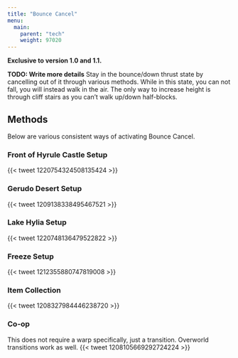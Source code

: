 ```yaml
---
title: "Bounce Cancel"
menu:
  main:
    parent: "tech"
    weight: 97020
---
```


**Exclusive to version 1.0 and 1.1.**

**TODO: Write more details**
Stay in the bounce/down thrust state by cancelling out of it through various methods.
While in this state, you can not fall, you will instead walk in the air.
The only way to increase height is through cliff stairs as you can’t walk up/down half-blocks.

## Methods

Below are various consistent ways of activating Bounce Cancel.

### Front of Hyrule Castle Setup

{{< tweet 1220754324508135424 >}}

### Gerudo Desert Setup

{{< tweet 1209138338495467521 >}}

### Lake Hylia Setup

{{< tweet 1220748136479522822 >}}

### Freeze Setup

{{< tweet 1212355880747819008 >}}

### Item Collection

{{< tweet 1208327984446238720 >}}

### Co-op

This does not require a warp specifically, just a transition. Overworld transitions work as well.
{{< tweet 1208105669292724224 >}}
